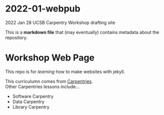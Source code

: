 # 2022-01-webpub
2022 Jan 28 UCSB Carpentry Workshop drafting site

This is a **markdown file** that (may eventually) contains metadata about the repository.

# Workshop Web Page

This repo is for *learning* how to make websites with jekyll.

This curriculumn comes from [Carpentries](https://carpentries.org/).  
Other Carpentries lessons include...

- Software Carpentry
- Data Carpentry
- Library Carpentry
